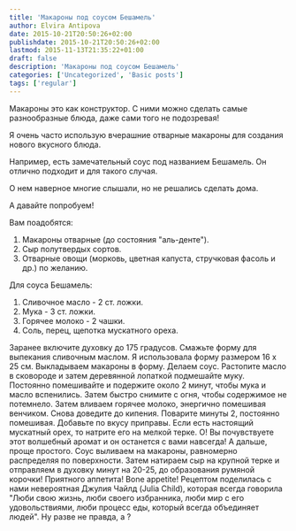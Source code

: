 ```yaml
---
title: 'Макароны под соусом Бешамель'
author: Elvira Antipova
date: 2015-10-21T20:50:26+02:00
publishdate: 2015-10-21T20:50:26+02:00
lastmod: 2015-11-13T21:35:22+01:00
draft: false
description: 'Макароны под соусом Бешамель'
categories: ['Uncategorized', 'Basic posts']
tags: ['regular']
---
```


 
Макароны это как конструктор. С ними можно сделать самые разнообразные блюда, даже сами того не подозревая!
 
Я очень часто использую вчерашние отварные макароны для создания нового вкусного блюда.
 
Например, есть замечательный соус под названием Бешамель. Он отлично подходит и для такого случая.
 
О нем наверное многие слышали, но не решались сделать дома.
 
А давайте попробуем!
 
Вам поадобятся:
 
1. Макароны отварные (до состояния "аль-денте").
1. Сыр полутвердых сортов.
1. Отварные овощи (морковь, цветная капуста, стручковая фасоль и др.) по желанию.

 Для соуса Бешамель: 
1. Сливочное масло - 2 ст. ложки.
1. Мука - 3 ст. ложки.
1. Горячее молоко - 2 чашки.
1. Соль, перец, щепотка мускатного ореха.

 Заранее включите духовку до 175 градусов. Смажьте форму для выпекания сливочным маслом. Я использовала форму размером 16 х 25 см. Выкладываем макароны в форму. Делаем соус. Растопите масло в сковороде и затем деревянной лопаткой подмешайте муку. Постоянно помешивайте и подержите около 2 минут, чтобы мука и масло вспенились. Затем быстро снимите с огня, чтобы содержимое не потемнело. Затем вливаем горячее молоко, энергично помешивая венчиком. Снова доведите до кипения. Поварите минуты 2, постоянно помешивая. Добавьте по вкусу приправы. Если есть настоящий мускатный орех, то натрите его на мелкой терке. О! Вы почувствуете этот волшебный аромат и он останется с вами навсегда! А дальше, проще простого. Соус выливаем на макароны, равномерно распределяя по поверхности. Затем натираем сыр на крупной терке и отправляем в духовку минут на 20-25, до образования румяной корочки! Приятного аппетита! Bone appetite! Рецептом поделилась с нами невероятная Джулия Чайлд (Julia Child), которая всегда говорила "Люби свою жизнь, люби своего избранника, люби мир с его удовольствиями, люби процесс еды, который всегда объединяет людей". Ну разве не правда, а ? 
